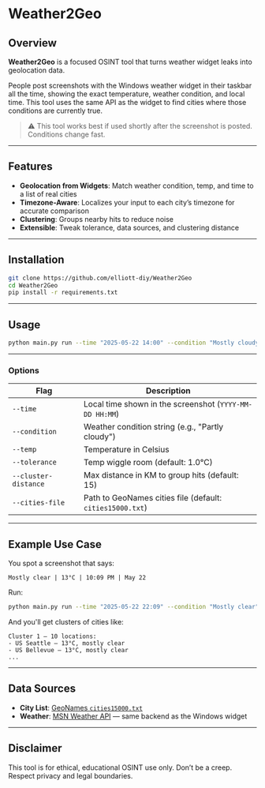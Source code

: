 

# Weather2Geo

## Overview

**Weather2Geo** is a focused OSINT tool that turns weather widget leaks into geolocation data.

People post screenshots with the Windows weather widget in their taskbar all the time, showing the exact temperature, weather condition, and local time. This tool uses the same API as the widget to find cities where those conditions are currently true.

> ⚠️ This tool works best if used shortly after the screenshot is posted. Conditions change fast.

---

## Features

* **Geolocation from Widgets**: Match weather condition, temp, and time to a list of real cities
* **Timezone-Aware**: Localizes your input to each city’s timezone for accurate comparison
* **Clustering**: Groups nearby hits to reduce noise
* **Extensible**: Tweak tolerance, data sources, and clustering distance

---

## Installation

```bash
git clone https://github.com/elliott-diy/Weather2Geo
cd Weather2Geo
pip install -r requirements.txt
```

---

## Usage

```bash
python main.py run --time "2025-05-22 14:00" --condition "Mostly cloudy" --temp 18 --tolerance 1.0
```

---

### Options

| Flag                 | Description                                               |
| -------------------- | --------------------------------------------------------- |
| `--time`             | Local time shown in the screenshot (`YYYY-MM-DD HH:MM`)   |
| `--condition`        | Weather condition string (e.g., "Partly cloudy")          |
| `--temp`             | Temperature in Celsius                                    |
| `--tolerance`        | Temp wiggle room (default: 1.0°C)                         |
| `--cluster-distance` | Max distance in KM to group hits (default: 15)            |
| `--cities-file`      | Path to GeoNames cities file (default: `cities15000.txt`) |

---

## Example Use Case

You spot a screenshot that says:

```
Mostly clear | 13°C | 10:09 PM | May 22
```

Run:

```bash
python main.py run --time "2025-05-22 22:09" --condition "Mostly clear" --temp 13
```

And you'll get clusters of cities like:

```
Cluster 1 – 10 locations:
- US Seattle — 13°C, mostly clear
- US Bellevue — 13°C, mostly clear
...
```

---

## Data Sources

* **City List**: [GeoNames `cities15000.txt`](https://download.geonames.org/export/dump/)
* **Weather**: [MSN Weather API](https://www.msn.com/en-ca/weather) — same backend as the Windows widget

---

## Disclaimer

This tool is for ethical, educational OSINT use only. Don’t be a creep. Respect privacy and legal boundaries.

